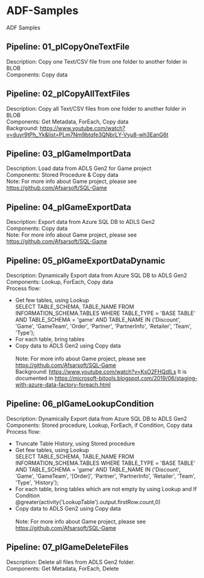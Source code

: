# ADF-Samples
ADF Samples <br />

## Pipeline: 01_plCopyOneTextFile
Description: Copy one Text/CSV file from one folder to another folder in BLOB <br />
Components: Copy data <br />

## Pipeline: 02_plCopyAllTextFiles
Description: Copy all Text/CSV files from one folder to another folder in BLOB <br />
Components: Get Metadata, ForEach, Copy data <br />
Background: https://www.youtube.com/watch?v=duyr9tPh_Yk&list=PLm7Nm9btqfe3QNbrLY-Vyu8-wh3EanG6t

## Pipeline: 03_plGameImportData
Description: Load data from ADLS Gen2 for Game project<br />
Components: Stored Procedure & Copy data <br />
Note: For more info about Game project, please see https://github.com/Afsarsoft/SQL-Game <br /> 

## Pipeline: 04_plGameExportData
Description: Export data from Azure SQL DB to ADLS Gen2<br />
Components: Copy data <br />
Note: For more info about Game project, please see https://github.com/Afsarsoft/SQL-Game <br /> 

## Pipeline: 05_plGameExportDataDynamic
Description: Dynamically Export data from Azure SQL DB to ADLS Gen2<br />
Components: Lookup, ForEach, Copy data <br />
Process flow:
- Get few tables, using Lookup   <br />
SELECT TABLE_SCHEMA, TABLE_NAME
FROM INFORMATION_SCHEMA.TABLES
WHERE  TABLE_TYPE = 'BASE TABLE'
    AND TABLE_SCHEMA = 'game'
    AND TABLE_NAME IN ('Discount', 'Game', 'GameTeam', 'Order', 'Partner', 'PartnerInfo', 'Retailer', 'Team', 'Type'); <br />
- For each table, bring tables <br />
- Copy data to ADLS Gen2 using Copy data <br /> <br />
Note: For more info about Game project, please see https://github.com/Afsarsoft/SQL-Game <br /> 
Background: https://www.youtube.com/watch?v=KsO2FHQdILs
It is documented in https://microsoft-bitools.blogspot.com/2019/06/staging-with-azure-data-factory-foreach.html <br />

## Pipeline: 06_plGameLookupCondition
Description: Dynamically Export data from Azure SQL DB to ADLS Gen2<br />
Components: Stored procedure, Lookup, ForEach, if Condition, Copy data <br />
Process flow:
- Truncate Table History, using Stored procedure <br />  
- Get few tables, using Lookup   <br />
SELECT TABLE_SCHEMA, TABLE_NAME
FROM INFORMATION_SCHEMA.TABLES
WHERE  TABLE_TYPE = 'BASE TABLE'
    AND TABLE_SCHEMA = 'game'
    AND TABLE_NAME IN ('Discount', 'Game', 'GameTeam', '[Order]', 'Partner', 'PartnerInfo', 'Retailer', 'Team', 'Type', 'History');   <br />
- For each table, bring tables which are not empty by using Lookup and If Condition <br />
@greater(activity('LookupTable').output.firstRow.count,0) <br />
- Copy data to ADLS Gen2 using Copy data <br /> <br />
Note: For more info about Game project, please see https://github.com/Afsarsoft/SQL-Game <br /> 

## Pipeline: 07_plGameDeleteFiles
Description: Delete all files from ADLS Gen2 folder.<br />
Components: Get Metadata, ForEach, Delete<br />

